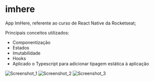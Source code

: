 # imhere
App ImHere, referente ao curso de React Native da Rocketseat;

Principais conceitos utilizados:
- Componentização
- Estados
- Imutabilidade
- Hooks
- Aplicado o Typescript para adicionar tipagem estática à aplicação

![Screenshot_1](https://github.com/Sillmann/imhere-reactnative-rocketseat/assets/58642347/a102a9a2-7cb5-40b7-8d0a-f8ad0857f2a4)
![Screenshot_2](https://github.com/Sillmann/imhere-reactnative-rocketseat/assets/58642347/5ea377d0-b99d-4f64-a16c-dfa4145b0d2a)
![Screenshot_3](https://github.com/Sillmann/imhere-reactnative-rocketseat/assets/58642347/fa32446c-4ff8-4c00-b7cf-458bb50c9413)
